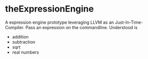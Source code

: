 # theExpressionEngine

A expression engine prototype leveraging LLVM as an Just-In-Time-Compiler.
Pass an expression on the commandline. Understood is 
- addition
- subtraction
- sqrt
- real numbers
